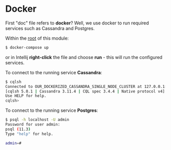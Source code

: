 # Docker

First "doc" file refers to **docker**? Well, we use docker to run required services such as Cassandra and Postgres.

Within the [root](..) of this module:

```bash
$ docker-compose up
```
or in Intellij **right-click** the file and choose **run** - this will run the configured services.

To connect to the running service **Cassandra**:

```bash
$ cqlsh
Connected to OUR_DOCKERIZED_CASSANDRA_SINGLE_NODE_CLUSTER at 127.0.0.1:9042.
[cqlsh 5.0.1 | Cassandra 3.11.4 | CQL spec 3.4.4 | Native protocol v4]
Use HELP for help.
cqlsh>
```

To connect to the running service **Postgres**:

```bash
$ psql -h localhost -U admin
Password for user admin:
psql (11.3)
Type "help" for help.

admin=#
```